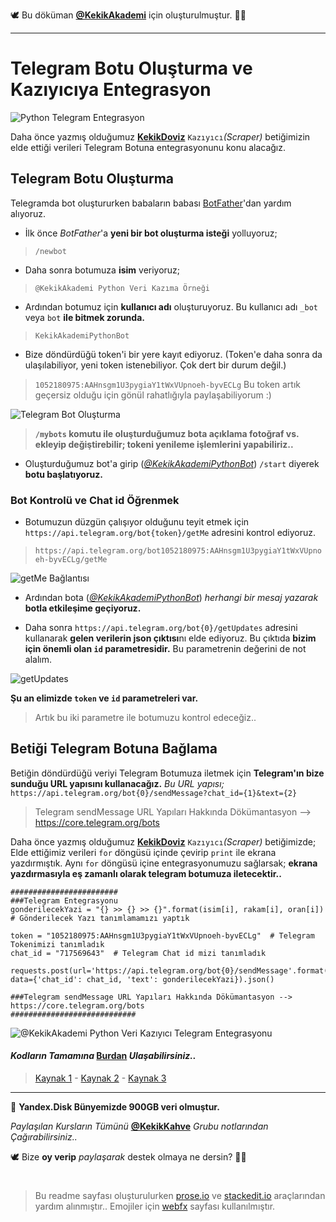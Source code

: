 🕊 Bu döküman [**@KekikAkademi**](https://t.me/KekikAkademi "Telegram: @KekikAkademi") için oluşturulmuştur. ✌🏼
________________________________
# Telegram Botu Oluşturma ve Kazıyıcıya Entegrasyon
![Python Telegram Entegrasyon](https://raw.githubusercontent.com/KekikAkademi/KekikPython/master/11-KekikTelegram/images/kapak.jpg)

Daha önce yazmış olduğumuz [**KekikDoviz**](https://github.com/KekikAkademi/KekikPython/tree/master/8-KekikDoviz) `Kazıyıcı`*(Scraper)* betiğimizin elde ettiği verileri Telegram Botuna entegrasyonunu konu alacağız.

## Telegram Botu Oluşturma
Telegramda bot oluştururken babaların babası [BotFather](https://t.me/BotFather)'dan yardım alıyoruz.

- İlk önce *BotFather*'a **yeni bir bot oluşturma isteği** yolluyoruz;
>`/newbot`
- Daha sonra botumuza **isim** veriyoruz;
>`@KekikAkademi Python Veri Kazıma Örneği`
- Ardından botumuz için **kullanıcı adı** oluşturuyoruz. Bu kullanıcı adı `_bot` veya `bot` **ile bitmek zorunda.**
>`KekikAkademiPythonBot`
- Bize döndürdüğü token'i bir yere kayıt ediyoruz. (Token'e daha sonra da ulaşılabiliyor, yeni token istenebiliyor. Çok dert bir durum değil.)
>`1052180975:AAHnsgm1U3pygiaY1tWxVUpnoeh-byvECLg`
>Bu token artık geçersiz olduğu için gönül rahatlığıyla paylaşabiliyorum :)

![Telegram Bot Oluşturma](https://raw.githubusercontent.com/KekikAkademi/KekikPython/master/11-KekikTelegram/images/Telegram-Bot-Olusturma.png)

> **`/mybots` komutu ile oluşturduğumuz bota açıklama fotoğraf vs. ekleyip değiştirebilir; tokeni yenileme işlemlerini yapabiliriz..**

- Oluşturduğumuz bot'a girip (*[@KekikAkademiPythonBot](https://t.me/KekikAkademiPythonBot)*)  `/start` diyerek **botu başlatıyoruz.**

### Bot Kontrolü ve Chat id Öğrenmek
- Botumuzun düzgün çalışıyor olduğunu teyit etmek için `https://api.telegram.org/bot{token}/getMe` adresini kontrol ediyoruz.

>`https://api.telegram.org/bot1052180975:AAHnsgm1U3pygiaY1tWxVUpnoeh-byvECLg/getMe`

![getMe Bağlantısı](https://raw.githubusercontent.com/KekikAkademi/KekikPython/master/11-KekikTelegram/images/getMe.png)

- Ardından bota (*[@KekikAkademiPythonBot](https://t.me/KekikAkademiPythonBot)*) *herhangi bir mesaj yazarak* **botla etkileşime geçiyoruz.**

- Daha sonra `https://api.telegram.org/bot{0}/getUpdates` adresini kullanarak **gelen verilerin json çıktısı**nı elde ediyoruz.  Bu çıktıda **bizim için önemli olan `id` parametresidir.** Bu parametrenin değerini de not alalım.

![getUpdates](https://raw.githubusercontent.com/KekikAkademi/KekikPython/master/11-KekikTelegram/images/getUpdates.png)

**Şu an elimizde `token` ve `id` parametreleri var.** 
> Artık bu iki parametre ile botumuzu kontrol edeceğiz..

## Betiği Telegram Botuna Bağlama
Betiğin döndürdüğü veriyi Telegram Botumuza iletmek için **Telegram'ın bize sunduğu URL yapısını kullanacağız.**
*Bu URL yapısı;*
`https://api.telegram.org/bot{0}/sendMessage?chat_id={1}&text={2}`
> Telegram sendMessage URL Yapıları Hakkında Dökümantasyon --> https://core.telegram.org/bots

Daha önce yazmış olduğumuz [**KekikDoviz**](https://github.com/KekikAkademi/KekikPython/tree/master/8-KekikDoviz) `Kazıyıcı`*(Scraper)* betiğimizde;
Elde ettiğimiz verileri `for` döngüsü içinde çevirip `print` ile ekrana yazdırmıştık.
Aynı `for` döngüsü içine entegrasyonumuzu sağlarsak; **ekrana yazdırmasıyla eş zamanlı olarak telegram botumuza iletecektir..** 

	########################
	###Telegram Entegrasyonu
	gonderilecekYazi = "{} >> {} >> {}".format(isim[i], rakam[i], oran[i]) # Gönderilecek Yazı tanımlamamızı yaptık
	
	token = "1052180975:AAHnsgm1U3pygiaY1tWxVUpnoeh-byvECLg"  # Telegram Tokenimizi tanımladık
	chat_id = "717569643"  # Telegram Chat id mizi tanımladık

	requests.post(url='https://api.telegram.org/bot{0}/sendMessage'.format(token), data={'chat_id': chat_id, 'text': gonderilecekYazi}).json()

	###Telegram sendMessage URL Yapıları Hakkında Dökümantasyon --> https://core.telegram.org/bots
	############################

![@KekikAkademi Python Veri Kazıyıcı Telegram Entegrasyonu](https://raw.githubusercontent.com/KekikAkademi/KekikPython/master/11-KekikTelegram/images/Sonu%C3%A7.png)

#### _Kodların Tamamına_ [**Burdan**](https://github.com/KekikAkademi/KekikPython/blob/master/11-KekikTelegram/KekikTelegram.py "KekikTelegram.py") _Ulaşabilirsiniz.._

> [Kaynak 1](https://steemit.com/utopian-io/@overmedia/let-s-make-telegram-bot-with-python-tuerkce) - [Kaynak 2](http://unalfaruk.com/2017/01/21/python-ile-telegram-bot/) - [Kaynak 3](https://medium.com/@mcakir/ki%C5%9Fisel-bildirimleriniz-i%C3%A7in-telegram-botu-olu%C5%9Fturmak-6eb10d51383b)

________________________________
📃 **Yandex.Disk Bünyemizde 900GB veri olmuştur.**

_Paylaşılan Kursların Tümünü_ [**@KekikKahve**](https://t.me/KekikKahve) _Grubu notlarından Çağırabilirsiniz.._

🕊️ Bize **oy verip** _paylaşarak_ destek olmaya ne dersin? ✌🏼
#
> Bu readme sayfası oluşturulurken [prose.io](http://prose.io/ "prose.io") ve [stackedit.io](https://stackedit.io/app "stackedit.io") araçlarından yardım alınmıştır..
> Emojiler için [webfx](https://www.webfx.com/tools/emoji-cheat-sheet/ "Emoji Cheat Sheet") sayfası kullanılmıştır.
